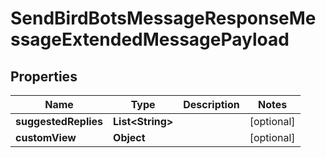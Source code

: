 

# SendBirdBotsMessageResponseMessageExtendedMessagePayload


## Properties

| Name | Type | Description | Notes |
|------------ | ------------- | ------------- | -------------|
|**suggestedReplies** | **List&lt;String&gt;** |  |  [optional] |
|**customView** | **Object** |  |  [optional] |



